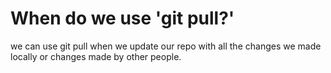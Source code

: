 # When do we use 'git pull?'
we can use git pull when we update our repo with all the changes we made locally or changes made by other people.
